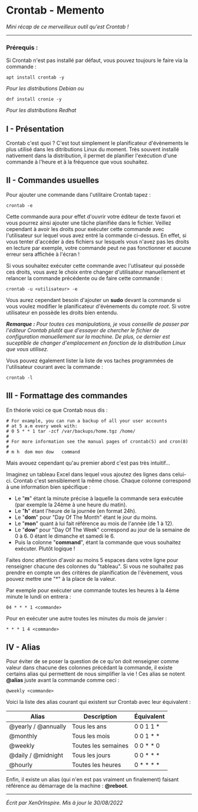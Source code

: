 # Crontab - Memento
<i>Mini récap de ce merveilleux outil qu'est Crontab !</i>
__________

### Prérequis : 

Si Crontab n'est pas installé par défaut, vous pouvez toujours le faire via la commande : 

```
apt install crontab -y
```
<i>Pour les distributions Debian ou</i>
```
dnf install cronie -y
```
<i>Pour les distributions Redhat</i>

## I - Présentation

Crontab c'est quoi ? C'est tout simplement le planificateur d'évènements le plus utilisé dans les ditributions Linux du moment. Très souvent installé nativement dans la distribution, il permet de planifier l'exécution d'une commande à l'heure et à la fréquence que vous souhaitez. 

## II - Commandes usuelles

Pour ajouter une commande dans l'utilitaire Crontab tapez :
```
crontab -e
```

Cette commande aura pour effet d'ouvrir votre éditeur de texte favori et vous pourrez ainsi ajouter une tâche planifiée dans le fichier.
Veillez cependant à avoir les droits pour exécuter cette commande avec l'utilisateur sur lequel vous avez entré la commande ci-dessus. En effet, si vous tenter d'accéder à des fichiers sur lesquels vous n'avez pas les droits en lecture par exemple, votre commande peut ne pas fonctionner et aucune erreur sera affichée à l'écran !

Si vous souhaitez exécuter cette commande avec l'utlisateur qui possède ces droits, vous avez le choix entre changer d'utilisateur manuellement et relancer la commande précédente ou de faire cette commande :

```
crontab -u <utilisateur> -e
```

Vous aurez cependant besoin d'ajouter un <b>sudo</b> devant la commande si vous voulez modifier le planificateur d'évènements du compte *root*. Si votre utilisateur en possède les droits bien entendu.

<i><b>Remarque :</b> Pour toutes ces manipulations, je vous conseille de passer par l'éditeur Crontab plutôt que d'essayer de chercher le fichier de configuration manuellement sur la machine. De plus, ce dernier est suceptible de changer d'emplacement en fonction de la distribution Linux que vous utilisez.</i> 

Vous pouvez également lister la liste de vos taches programmées de l'utilisateur courant avec la commande : 
```
crontab -l
```

## III - Formattage des commandes

En théorie voici ce que Crontab nous dis :
```
# For example, you can run a backup of all your user accounts
# at 5 a.m every week with:
# 0 5 * * 1 tar -zcf /var/backups/home.tgz /home/
#
# For more information see the manual pages of crontab(5) and cron(8)
#
# m h  dom mon dow   command
```
Mais avouez cependant qu'au premier abord c'est pas très intuitif...

Imaginez un tableau Excel dans lequel vous ajoutez des lignes dans celui-ci. Crontab c'est sensiblement la même chose. Chaque colonne correspond à une information bien spécifique :

- Le "<b>m</b>" étant la minute précise à laquelle la commande sera exécutée (par exemple la 24ème à une heure du matin).
- Le "<b>h</b>" étant l'heure de la journée (en format 24h).
- Le "<b>dom</b>" pour "Day Of The Month" étant le jour du moins.
- Le "<b>mon</b>" quant à lui fait référence au mois de l'année (de 1 à 12).
- Le "<b>dow</b>" pour "Day Of The Week" correspond au jour de la semaine de 0 à 6. 0 étant le dimanche et samedi le 6.
- Puis la colonne "<b>command</b>", étant la commande que vous souhaitez exécuter. Plutôt logique !

Faites donc attention d'avoir au moins 5 espaces dans votre ligne pour renseigner chacune des colonnes du "tableau". Si vous ne souhaitez pas prendre en compte un des critères de planification de l'évènement, vous pouvez mettre une "*" à la place de la valeur.

Par exemple pour exécuter une commande toutes les heures à la 4ème minute le lundi on entrera :
```
04 * * * 1 <commande>
```

Pour en exécuter une autre toutes les minutes du mois de janvier : 
```
* * * 1 4 <commande>
```


## IV - Alias

Pour éviter de se poser la question de ce qu'on doit renseigner comme valeur dans chacune des colonnes précédant la commande, il existe certains alias qui permettent de nous simplifier la vie ! Ces alias se notent <b>@alias</b> juste avant la commande comme ceci :

```
@weekly <commande>
```

Voici la liste des alias courant qui existent sur Crontab avec leur équivalent :

Alias | Description | Équivalent |
--- | --- | --- |
@yearly / @annually| Tous les ans | 0 0 1 1 * |
@monthly | Tous les mois | 0 0 1 * * |
@weekly | Toutes les semaines | 0 0 * * 0 |
@daily / @midnight | Tous les jours | 0 0 * * * |
@hourly | Toutes les heures | 0 * * * * |

Enfin, il existe un alias (qui n'en est pas vraiment un finalement) faisant référence au démarrage de la machine : <b>@reboot</b>.
______________________________
<i>Écrit par Xen0rInspire. Mis à jour le 30/08/2022</i>
